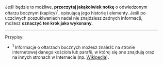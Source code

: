 Jeśli będzie to możliwe, **przeczytaj jakąkolwiek notkę** o odwiedzonym ołtarzu bocznym (kaplicy)<sup>1</sup>, opisującą jego historię i elementy. Jeśli po uczciwych poszukiwaniach nadal nie znajdziesz żadnych informacji, możesz **oznaczyć ten krok jako wykonany**.

---
Przypisy:

- <sup>1</sup> Informacje o ołtarzach bocznych możesz znaleźć na stronie internetowej danego kościoła lub parafii, w której się one znajdują oraz na innych stronach w Internecie (np. <a target="_blank" href="https://pl.wikipedia.org/wiki/Kategoria:Diecezje_rzymskokatolickie_w_Polsce">Wikipedia</a>).
